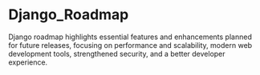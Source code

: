 # Django_Roadmap
Django roadmap highlights essential features and enhancements planned for future releases, focusing on performance and scalability, modern web development tools, strengthened security, and a better developer experience.
